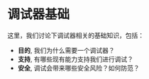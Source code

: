 # 调试器基础

这里，我们讨论下调试器相关的基础知识，包括：

- **目的**, 我们为什么需要一个调试器？
- **支持**, 有哪些现有能力支持我们进行调试？
- **安全**, 调试会带来哪些安全风险？如何防范？
